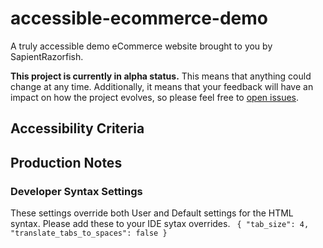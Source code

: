 # accessible-ecommerce-demo

A truly accessible demo eCommerce website brought to you by SapientRazorfish.

**This project is currently in alpha status.** This means that anything could change at any time. Additionally, it means that your feedback will have an impact on how the project evolves, so please feel free to [open issues](https://github.com/SapientRazorfish/accessible-ecommerce-demo/issues).

## Accessibility Criteria

## Production Notes

### Developer Syntax Settings
These settings override both User and Default settings for the HTML syntax. Please add these to your IDE sytax overrides.
`
{
	"tab_size": 4,
	"translate_tabs_to_spaces": false
}`
